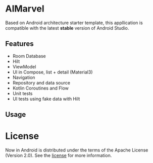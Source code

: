 AlMarvel 
==================

Based on Android architecture starter template, this appllication is compatible with the latest **stable** version of Android Studio.

## Features

* Room Database
* Hilt
* ViewModel
* UI in Compose, list + detail (Material3)
* Navigation
* Repository and data source
* Kotlin Coroutines and Flow
* Unit tests
* UI tests using fake data with Hilt

## Usage


# License

Now in Android is distributed under the terms of the Apache License (Version 2.0). See the
[license](LICENSE) for more information.
